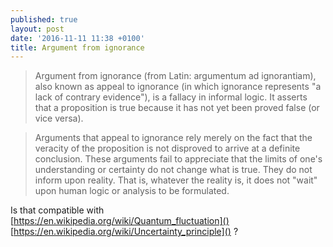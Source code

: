 ```yaml
---
published: true
layout: post
date: '2016-11-11 11:38 +0100'
title: Argument from ignorance
---
```

> Argument from ignorance (from Latin: argumentum ad ignorantiam), also known as appeal to ignorance (in which ignorance represents "a lack of contrary evidence"), is a fallacy in informal logic. It asserts that a proposition is true because it has not yet been proved false (or vice versa). 

> Arguments that appeal to ignorance rely merely on the fact that the veracity of the proposition is not disproved to arrive at a definite conclusion. These arguments fail to appreciate that the limits of one's understanding or certainty do not change what is true. They do not inform upon reality. That is, whatever the reality is, it does not "wait" upon human logic or analysis to be formulated.

Is that compatible with  
[https://en.wikipedia.org/wiki/Quantum_fluctuation]()   
[https://en.wikipedia.org/wiki/Uncertainty_principle]() ?
